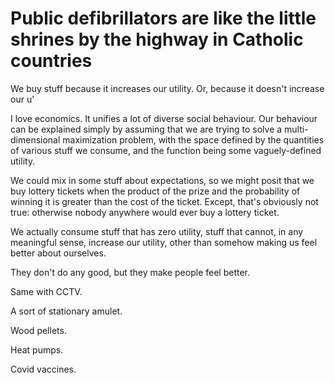 # Public defibrillators are like the little shrines by the highway in Catholic countries



We buy stuff because it increases our utility. Or, because it doesn't increase our u'

I love economics. It unifies a lot of diverse social behaviour.
Our behaviour can be explained simply by assuming that we are trying to solve a multi-dimensional maximization problem, with the space defined by the quantities of various stuff we consume, and the function being some vaguely-defined utility.

We could mix in some stuff about expectations, so we might posit that we buy lottery tickets when the product of the prize and the probability of winning it is greater than the cost of the ticket. Except, that's obviously not true: otherwise nobody anywhere would ever buy a lottery ticket.

We actually consume stuff that has zero utility, stuff that cannot, in any meaningful sense, increase our utility, other than somehow making us feel better about ourselves.


They don't do any good, but they make people feel better.

Same with CCTV.

A sort of stationary amulet.

Wood pellets.

Heat pumps.

Covid vaccines.
